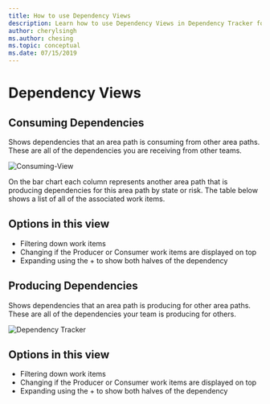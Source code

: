```yaml
---
title: How to use Dependency Views
description: Learn how to use Dependency Views in Dependency Tracker for Azure DevOps
author: cherylsingh
ms.author: chesing
ms.topic: conceptual
ms.date: 07/15/2019
---
```

# Dependency Views

## Consuming Dependencies

Shows dependencies that an area path is consuming from other area paths. These are all of the dependencies you are receiving from other teams.

![Consuming-View](../images/Consuming-View.png)

On the bar chart each column represents another area path that is producing dependencies for this area path by state or risk.  The table below shows a list of all of the associated work items.

## Options in this view

- Filtering down work items
- Changing if the Producer or Consumer work items are displayed on top
- Expanding using the + to show both halves of the dependency

## Producing Dependencies

Shows dependencies that an area path is producing for other area paths. These are all of the dependencies your team is producing for others.

![Dependency Tracker](../images/Producing-View.png)

## Options in this view

- Filtering down work items
- Changing if the Producer or Consumer work items are displayed on top
- Expanding using the + to show both halves of the dependency
